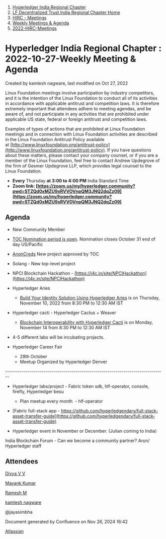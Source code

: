 1. [Hyperledger India Regional Chapter](index.html)
2. [LF Decentralized Trust India Regional Chapter Home](LF-Decentralized-Trust-India-Regional-Chapter-Home_19169282.html)
3. [HIRC - Meetings](HIRC---Meetings_19169350.html)
4. [Weekly Meetings &amp; Agenda](19169352.html)
5. [2022-HIRC-Meetings](2022-HIRC-Meetings_19170168.html)

# Hyperledger India Regional Chapter : 2022-10-27-Weekly Meeting &amp; Agenda

Created by kamlesh nagware, last modified on Oct 27, 2022

Linux Foundation meetings involve participation by industry competitors, and it is the intention of the Linux Foundation to conduct all of its activities in accordance with applicable antitrust and competition laws. It is therefore extremely important that attendees adhere to meeting agendas, and be aware of, and not participate in any activities that are prohibited under applicable US state, federal or foreign antitrust and competition laws.

Examples of types of actions that are prohibited at Linux Foundation meetings and in connection with Linux Foundation activities are described in the Linux Foundation Antitrust Policy available at [http://www.linuxfoundation.org/antitrust-policy](http://www.linuxfoundation.org/antitrust-policy). If you have questions about these matters, please contact your company counsel, or if you are a member of the Linux Foundation, feel free to contact Andrew Updegrove of the firm of Gesmer Updegrove LLP, which provides legal counsel to the Linux Foundation.

- **Every** Thursday **at 3:00 to 4:00 PM** India Standard Time
- **Zoom link: [https://zoom.us/my/hyperledger.community?pwd=STZQd0xMZU9xRVVOVnpQM3JNQ2dqZz09](https://zoom.us/my/hyperledger.community?pwd=STZQd0xMZU9xRVVOVnpQM3JNQ2dqZz09)**

## Agenda

- New Community Member
- [TOC Nomination period is open](https://lists.hyperledger.org/g/toc/message/3878). Nomination closes October 31 end of day US/Pacific
- [AnonCreds](https://github.com/hyperledger/hyperledger-hip/pull/7) New project approved by TOC
- Solang - New top-level project
- NPCI Blockchain Hackathon - [https://i4c.in/site/NPCIHackathon](https://i4c.in/site/NPCIHackathon)
- Hyperledger Aries
  
  - [Build Your Identity Solution Using Hyperledger Aries](https://apc01.safelinks.protection.outlook.com/?url=https%3A%2F%2Femail.linuxfoundation.org%2Fe3t%2FCtc%2FRI%2B113%2FcZw--04%2FVV_mZ13HXYqLW2cDB9v6CwQBWW5l3Nw34QvQ0lN9fbGbp3q3pBV1-WJV7CgHRqW86DbfJ57M4V-W1YFdhY7Cb0lqW4YP2DH1yLPWrW2Dqxkk6kVF3dTgrB21Dw0mTW4mlCnX8dmYbzW2svFcv8HRq6JW5Y24Jy6wTNM9W7_zMY299G1l9N95d9tWJ7tYbW2qN-dJ2c05BFW627c-t6TTg-mN1mkdvWggXbyW27KG7H6Jt-PRW2pRlnL5wtwt-V74PBg52wPXtV60Yss31hKK2W8VjW6Q485PrTW5cJVVT51hLQHVV9-j04kzFMNW83N1dV6DMrgdW8pzsKl71VCLSF8VVHcGh0CYW7cb4KQ7QRZQ_W32rVpD9dZM_JW7xlr-T22YrvwVrBkKj8vRyC7Vb1L0c8f-q6mW5K4MTw9f4yhyW5w0LxJ86-XLk36_t1&data=05%7C01%7Cvikram-sh%40hcl.com%7Cf19d7d4201534456804408daa1652b99%7C189de737c93a4f5a8b686f4ca9941912%7C0%7C0%7C637999753152988463%7CUnknown%7CTWFpbGZsb3d8eyJWIjoiMC4wLjAwMDAiLCJQIjoiV2luMzIiLCJBTiI6Ik1haWwiLCJXVCI6Mn0%3D%7C3000%7C%7C%7C&sdata=kCzI8TIzxdYT%2BZNgoQ7xnYDMBaPJ0rME%2FYi4w7WIJQg%3D&reserved=0) is on Thursday, November 10, 2022 from 8:30 PM to 12:30 AM IST
- Hyperledger cacti - Hyperledger Cactus + Weaver
  
  - [Blockchain Interoperability with Hyperledger Cacti](https://apc01.safelinks.protection.outlook.com/?url=https%3A%2F%2Femail.linuxfoundation.org%2Fe3t%2FCtc%2FRI%2B113%2FcZw--04%2FVV_mZ13HXYqLW2cDB9v6CwQBWW5l3Nw34QvQ0lN9fbGbp3q3pBV1-WJV7CgY7-W4BrDbl3wLY8KVtDbM39d7mgfW38Sghd7v__d7W4PKmys2RMjhhN12-xGlQvdtFW8XHN_57Mpb6VN2QrcKVNN-YWW86zXV62rVr3jW8R-cHJ1_gsbnW1t7jkK1s3hpVV1F3nK4Ct-CXW35w5gZ3qMCMrW47lqjR907v_mW4J5kl55lry4qW8mYFSX3hzPDXW6hYnpm7CTQY2W2MM3-Z35Z8BTW8qWd2s1RrVk4W7pF-0x55-Qz0W3SFdVY6p5vc3W61_CBQ2DwFG1VRGlwt69dJlZN84Zk2Zt0Q1mW49M2v86w8FT-W4t5Czz81ZYVCN2y4-8BZjtRFW64FhsT5RyB1QN9hYclZGSL59W7lT_Nn2PkMBRV901Pz6D27dT32sw1&data=05%7C01%7Cvikram-sh%40hcl.com%7Cf19d7d4201534456804408daa1652b99%7C189de737c93a4f5a8b686f4ca9941912%7C0%7C0%7C637999753152988463%7CUnknown%7CTWFpbGZsb3d8eyJWIjoiMC4wLjAwMDAiLCJQIjoiV2luMzIiLCJBTiI6Ik1haWwiLCJXVCI6Mn0%3D%7C3000%7C%7C%7C&sdata=vbIguxWSJLIQBPBC2gNyiuu1vWF8hWcps1jSi%2BdtImk%3D&reserved=0) is on Monday, November 14 from 8:30 PM to 12:30 AM IST
- 4-5 different labs will be incubating projects.
- Hyperledger Career Fair
  
  - 28th October
  - Meetup Organized by Hyperledger Denver

\--------------------------------------------------------------------------------

- Hyperledger labs/project - Fabric token sdk, hlf-operator, console, firefly, Hyperledger besu 
  
  - Plan meetup every month  - hlf-operator
- [Fabric full-stack app - https://github.com/hyperledgendary/full-stack-asset-transfer-guide](https://github.com/hyperledgendary/full-stack-asset-transfer-guide)
- Hyperledger event in November or December. (Julian coming to India)

India Blockchain Forum - Can we become a community partner? Arun/ Hyperledger staff

## Attendees

[Divya V V](https://lf-hyperledger.atlassian.net/wiki/people/63b68da4741248746bf86411?ref=confluence)

[Mayank Kumar](https://lf-hyperledger.atlassian.net/wiki/people/5f0af229502ce1001dfbe5f8?ref=confluence)

[Ramesh M](https://lf-hyperledger.atlassian.net/wiki/people/5dffa51885a8c90ecac82cd5?ref=confluence)

[kamlesh nagware](https://lf-hyperledger.atlassian.net/wiki/people/557058:8e1fc425-f938-4b39-ad13-9cd8b0ddde52?ref=confluence)

@jayasimbha

Document generated by Confluence on Nov 26, 2024 16:42

[Atlassian](http://www.atlassian.com/)
